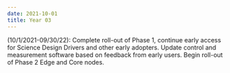 ```yaml
---
date: 2021-10-01
title: Year 03
---
```


(10/1/2021-09/30/22): Complete roll-out of Phase 1, continue early access for Science Design Drivers and other early adopters. Update control and measurement software based on feedback from early users. Begin roll-out of Phase 2 Edge and Core nodes. 
